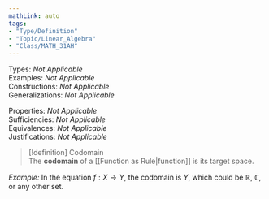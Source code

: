 ```yaml
---  
mathLink: auto  
tags:  
- "Type/Definition"  
- "Topic/Linear_Algebra"  
- "Class/MATH_31AH"  
---  
```

Types: <i>Not Applicable</i>  
Examples: <i>Not Applicable</i>  
Constructions: <i>Not Applicable</i>  
Generalizations: <i>Not Applicable</i>  
  
Properties: <i>Not Applicable</i>  
Sufficiencies: <i>Not Applicable</i>  
Equivalences: <i>Not Applicable</i>  
Justifications: <i>Not Applicable</i>  
  
> [!definition] Codomain  
> The **codomain** of a [[Function as Rule|function]] is its target space.  
  
*Example:* In the equation $f:X\to Y$, the codomain is $Y$, which could be $\mathbb{R}$, $\mathbb{C}$, or any other set.  
